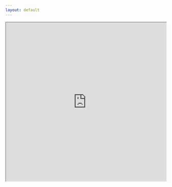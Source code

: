 ```yaml
---
layout: default
---
```

<div class="video-container">
  <iframe height="500px" width="100%" src="https://docs.google.com/document/d/1IQg9EcbMm_VrqwTYnT51K_mAUUWlvrY8Wcfvhd_P09E/pub?embedded=true"></iframe>
</div>
